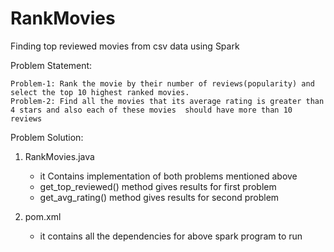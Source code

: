 # RankMovies
Finding top reviewed movies from csv data using Spark

Problem Statement:

	Problem-1: Rank the movie by their number of reviews(popularity) and select the top 10 highest ranked movies. 
	Problem-2: Find all the movies that its average rating is greater than 4 stars and also each of these movies  should have more than 10 reviews

Problem Solution:

1. RankMovies.java
	- it Contains implementation of both problems mentioned above
	- get_top_reviewed() method gives results for first problem
	- get_avg_rating() method gives results for second problem

2. pom.xml
	- it contains all the dependencies for above spark program to run

